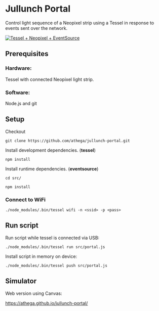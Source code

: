 # Jullunch Portal

Control light sequence of a Neopixel strip using a Tessel in response to events sent over the network.

[![Tessel + Neopixel + EventSource](https://img.youtube.com/vi/NPh-ysGa16k/maxresdefault.jpg)](https://www.youtube.com/watch?v=NPh-ysGa16k)


## Prerequisites

### Hardware:

Tessel with connected Neopixel light strip.

### Software:

Node.js and git


## Setup

Checkout

`git clone https://github.com/athega/jullunch-portal.git`

Install development dependencies. (**tessel**)

`npm install`

Install runtime dependencies. (**eventsource**)

`cd src/`

`npm install`


### Connect to WiFi

`./node_modules/.bin/tessel wifi -n <ssid> -p <pass>`


## Run script

Run script while tessel is connected via USB:

`./node_modules/.bin/tessel run src/portal.js`

Install script in memory on device:

`./node_modules/.bin/tessel push src/portal.js`

## Simulator

Web version using Canvas:

https://athega.github.io/jullunch-portal/
